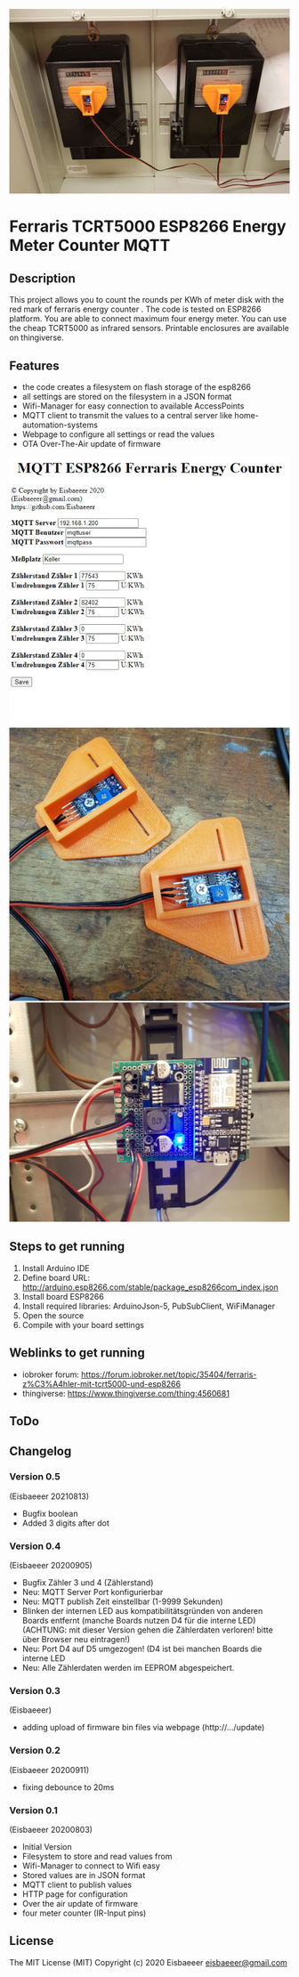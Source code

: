 ![Logo](pics/logo.jpg)
# Ferraris TCRT5000 ESP8266 Energy Meter Counter MQTT

## Description
This project allows you to count the rounds per KWh of meter disk with the red mark of ferraris energy counter .
The code is tested on ESP8266 platform.
You are able to connect maximum four energy meter.
You can use the cheap TCRT5000 as infrared sensors.
Printable enclosures are available on thingiverse.

## Features
- the code creates a filesystem on flash storage of the esp8266
- all settings are stored on the filesystem in a JSON format
- Wifi-Manager for easy connection to available AccessPoints
- MQTT client to transmit the values to a central server like home-automation-systems
- Webpage to configure all settings or read the values
- OTA Over-The-Air update of firmware

![Logo](pics/webpage.jpg)
![Logo](pics/irsensor.jpg)
![Logo](pics/esp8266.jpg)

## Steps to get running
1. Install Arduino IDE
2. Define board URL: http://arduino.esp8266.com/stable/package_esp8266com_index.json
3. Install board ESP8266
4. Install required libraries: ArduinoJson-5, PubSubClient, WiFiManager
5. Open the source
6. Compile with your board settings

## Weblinks to get running
- iobroker forum: https://forum.iobroker.net/topic/35404/ferraris-z%C3%A4hler-mit-tcrt5000-und-esp8266
- thingiverse: https://www.thingiverse.com/thing:4560681

## ToDo

## Changelog 

### Version 0.5  
  (Eisbaeeer 20210813)
  - Bugfix boolean
  - Added 3 digits after dot

### Version 0.4
 (Eisbaeeer 20200905)
  - Bugfix Zähler 3 und 4 (Zählerstand)   
  - Neu: MQTT Server Port konfigurierbar    
  - Neu: MQTT publish Zeit einstellbar (1-9999 Sekunden)    
  - Blinken der internen LED aus kompatibilitätsgründen von anderen Boards entfernt (manche Boards nutzen D4 für die interne LED)    
	(ACHTUNG: mit dieser Version gehen die Zählerdaten verloren! bitte über Browser neu eintragen!)   
  - Neu: Port D4 auf D5 umgezogen! (D4 ist bei manchen Boards die interne LED   
  - Neu: Alle Zählerdaten werden im EEPROM abgespeichert.   

### Version 0.3
(Eisbaeeer)   
- adding upload of firmware bin files via webpage (http://.../update)

### Version 0.2
(Eisbaeeer 20200911)   
- fixing debounce to 20ms   

### Version 0.1
(Eisbaeeer 20200803)   
- Initial Version   
- Filesystem to store and read values from   
- Wifi-Manager to connect to Wifi easy   
- Stored values are in JSON format   
- MQTT client to publish values   
- HTTP page for configuration   
- Over the air update of firmware   
- four meter counter (IR-Input pins)   

## License
The MIT License (MIT)
Copyright (c) 2020 Eisbaeeer <eisbaeeer@gmail.com> 
